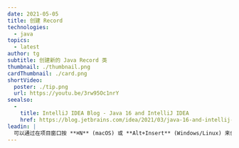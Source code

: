 ```yaml
---
date: 2021-05-05
title: 创建 Record
technologies:
  - java
topics:
  - latest
author: tg
subtitle: 创建新的 Java Record 类
thumbnail: ./thumbnail.png
cardThumbnail: ./card.png
shortVideo:
  poster: ./tip.png
  url: https://youtu.be/3rw95Oc1nrY
seealso:
  - 
    title: IntelliJ IDEA Blog - Java 16 and IntelliJ IDEA
    href: https://blog.jetbrains.com/idea/2021/03/java-16-and-intellij-idea/
leadin: |
  可以通过在项目窗口按 **⌘N** (macOS) 或 **Alt+Insert** (Windows/Linux) 来创建新的Record类。 在"New Java Class"对话框中，键入 Record 的名称并选择 "Record" 类型。
---
```


